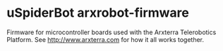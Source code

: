 uSpiderBot arxrobot-firmware
=================

Firmware for microcontroller boards used with the Arxterra Telerobotics Platform.  See http://www.arxterra.com for how it all works together.
